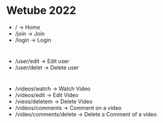 # Wetube 2022
 

- / -> Home
- /join ->  Join
- /login -> Login


#
- /user/edit -> Edit user
- /user/delet -> Delete user
#
- /videos/watch -> Watch Video
- /videos/edit -> Edit Video
- /vieos/deletem -> Delete Video
- /videos/comments -> Comment on a video
- /video/comments/delete -> Delete a Comment of a video
